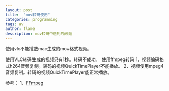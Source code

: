 ```yaml
---
layout: post
title:  "mov转码使用"
categories: programming
tags: av 
author: flame
description: mov转码中遇到的问题
---
```


使用vlc不能播放mac生成的mov格式视频。

使用VLC转码生成的视频只有1秒。转码不成功。
使用ffmpeg转码
1、视频编码格式h264音频复制。转码的视频QuickTimePlayer不能播放。
2、视频使用mpeg4音频复制。转码的视频QuickTimePlayer能正常播放。

参考：
1、[FFmpeg](http://ffmpeg.org/ffmpeg.html)
